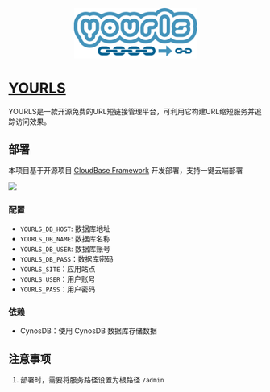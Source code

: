 <p align="center">
  <img height="100px" src="./logo.svg" />
</p>

# [YOURLS](https://github.com/YOURLS/YOURLS)

YOURLS是一款开源免费的URL短链接管理平台，可利用它构建URL缩短服务并追踪访问效果。

## 部署

本项目基于开源项目 [CloudBase Framework](https://github.com/Tencent/cloudbase-framework) 开发部署，支持一键云端部署

[![](https://main.qcloudimg.com/raw/67f5a389f1ac6f3b4d04c7256438e44f.svg)](https://console.cloud.tencent.com/tcb/env/index?action=CreateAndDeployCloudBaseProject&appUrl=https%3A%2F%2Fgithub.com%2FTencent-Cloud-Plugins%2FTencentCloudBase-YOURLS&branch=master)

### 配置
- `YOURLS_DB_HOST`: 数据库地址
- `YOURLS_DB_NAME`: 数据库名称
- `YOURLS_DB_USER`: 数据库账号
- `YOURLS_DB_PASS`：数据库密码
- `YOURLS_SITE`：应用站点
- `YOURLS_USER`：用户账号
- `YOURLS_PASS`：用户密码

### 依赖

- CynosDB：使用 CynosDB 数据库存储数据

## 注意事项

1. 部署时，需要将服务路径设置为根路径 `/admin`
